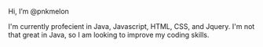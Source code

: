 Hi, I’m @pnkmelon

I'm currently profecient in Java, Javascript, HTML, CSS, and Jquery.
I'm not that great in Java, so I am looking to improve my coding skills.
